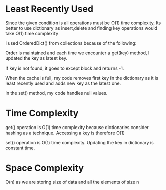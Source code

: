 
# Least Recently Used

Since the given condition is all operations must be O(1) time complexity,
Its better to use dictionary as insert,delete and finding key operations would take O(1) time complexity


I used OrderedDict() from collections because of the following: 

Order is maintained and each time we encounter a get(key) method, I updated the key as latest key.

If key is not found, it goes to except block and returns -1.

When the cache is full, my code removes first key in the dictionary as it is least recently used and adds new key as the latest one.

In the set() method, my code handles null values.


# Time Complexity

get() operation is O(1) time complexity because dictionaries consider hashing as a technique.
Accessing a key is therefore O(1)

set() operation is O(1) time complexity.
Updating the key in dictionary is constant time.


# Space Complexity

O(n) as we are storing size of data and all the elements of size n



